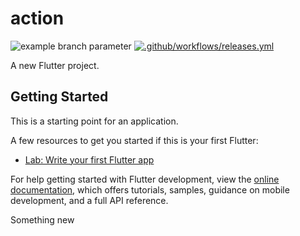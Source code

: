 # action

![example branch parameter](https://github.com/davidnwaneri/action/actions/workflows/main.yml/badge.svg?branch=main)
[![.github/workflows/releases.yml](https://github.com/davidnwaneri/action/actions/workflows/releases.yml/badge.svg)](https://github.com/davidnwaneri/action/actions/workflows/releases.yml)

A new Flutter project.

## Getting Started

This is a starting point for an application.

A few resources to get you started if this is your first Flutter:

- [Lab: Write your first Flutter app](https://docs.flutter.dev/get-started/codelab)
<!-- - [Cookbook: Useful Flutter samples](https://docs.flutter.dev/cookbook) -->

For help getting started with Flutter development, view the
[online documentation](https://docs.flutter.dev/), which offers tutorials,
samples, guidance on mobile development, and a full API reference.

Something new

